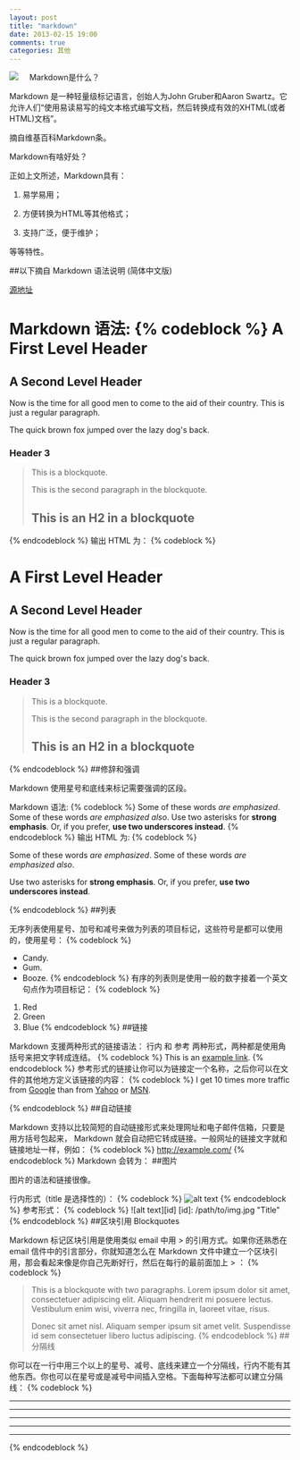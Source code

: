 ```yaml
---
layout: post
title: "markdown"
date: 2013-02-15 19:00
comments: true
categories: 其他
---
```

<div style="float:left;padding-right:20px"><img src="http://mouapp.com/Mou_128.png"/></div><p>Markdown是什么？</p>
<p>Markdown 是一种轻量级标记语言，创始人为John Gruber和Aaron Swartz。它允许人们“使用易读易写的纯文本格式编写文档，然后转换成有效的XHTML(或者HTML)文档”。</p>
<p>摘自维基百科Markdown条。</p>
<!-- more -->
Markdown有啥好处？

正如上文所述，Markdown具有：

1. 易学易用；

2. 方便转换为HTML等其他格式；

3. 支持广泛，便于维护；

等等特性。

##以下摘自 Markdown 语法说明 (简体中文版)

[源地址](http://wowubuntu.com/markdown/index.html)

Markdown 语法:
{% codeblock %}
A First Level Header
====================
A Second Level Header
---------------------

Now is the time for all good men to come to
the aid of their country. This is just a
regular paragraph.

The quick brown fox jumped over the lazy
dog's back.
### Header 3

> This is a blockquote.
> 
> This is the second paragraph in the blockquote.
>
> ## This is an H2 in a blockquote
{% endcodeblock %}
输出 HTML 为：
{% codeblock %}
<h1>A First Level Header</h1>
<h2>A Second Level Header</h2>
<p>Now is the time for all good men to come to
the aid of their country. This is just a
regular paragraph.</p>
<p>The quick brown fox jumped over the lazy
dog's back.</p>
<h3>Header 3</h3>
<blockquote>
<p>This is a blockquote.</p>
<p>This is the second paragraph in the blockquote.</p>
<h2>This is an H2 in a blockquote</h2>
</blockquote>
{% endcodeblock %}
##修辞和强调

Markdown 使用星号和底线来标记需要强调的区段。

Markdown 语法:
{% codeblock %}
Some of these words *are emphasized*.
Some of these words _are emphasized also_.
Use two asterisks for **strong emphasis**.
Or, if you prefer, __use two underscores instead__.
{% endcodeblock %}
输出 HTML 为:
{% codeblock %}
<p>Some of these words <em>are emphasized</em>.
Some of these words <em>are emphasized also</em>.</p>
<p>Use two asterisks for <strong>strong emphasis</strong>.
Or, if you prefer, <strong>use two underscores instead</strong>.</p>
{% endcodeblock %}
##列表

无序列表使用星号、加号和减号来做为列表的项目标记，这些符号是都可以使用的，使用星号：
{% codeblock %}
* Candy.
* Gum.
* Booze.
{% endcodeblock %}
有序的列表则是使用一般的数字接着一个英文句点作为项目标记：
{% codeblock %}
1. Red
2. Green
3. Blue
{% endcodeblock %}
##链接

Markdown 支援两种形式的链接语法： 行内 和 参考 两种形式，两种都是使用角括号来把文字转成连结。
{% codeblock %}
This is an [example link](http://example.com/ "With a Title").
{% endcodeblock %}
参考形式的链接让你可以为链接定一个名称，之后你可以在文件的其他地方定义该链接的内容：
{% codeblock %}
I get 10 times more traffic from [Google][1] than from
[Yahoo][2] or [MSN][3].

[1]: http://google.com/ "Google"
[2]: http://search.yahoo.com/ "Yahoo Search"
[3]: http://search.msn.com/ "MSN Search"
{% endcodeblock %}
##自动链接

Markdown 支持以比较简短的自动链接形式来处理网址和电子邮件信箱，只要是用方括号包起来， Markdown 就会自动把它转成链接。一般网址的链接文字就和链接地址一样，例如：
{% codeblock %}
<http://example.com/>
{% endcodeblock %}
Markdown 会转为：
##图片

图片的语法和链接很像。

行内形式（title 是选择性的）：
{% codeblock %}
![alt text](/path/to/img.jpg "Title")
{% endcodeblock %}
参考形式：
{% codeblock %}
![alt text][id]
[id]: /path/to/img.jpg "Title"
{% endcodeblock %}
##区块引用 Blockquotes

Markdown 标记区块引用是使用类似 email 中用 > 的引用方式。如果你还熟悉在 email 信件中的引言部分，你就知道怎么在 Markdown 文件中建立一个区块引用，那会看起来像是你自己先断好行，然后在每行的最前面加上 > ：
{% codeblock %}
> This is a blockquote with two paragraphs. Lorem ipsum dolor sit amet,
> consectetuer adipiscing elit. Aliquam hendrerit mi posuere lectus.
> Vestibulum enim wisi, viverra nec, fringilla in, laoreet vitae, risus.
> 
> Donec sit amet nisl. Aliquam semper ipsum sit amet velit. Suspendisse
> id sem consectetuer libero luctus adipiscing.
{% endcodeblock %}
##分隔线

你可以在一行中用三个以上的星号、减号、底线来建立一个分隔线，行内不能有其他东西。你也可以在星号或是减号中间插入空格。下面每种写法都可以建立分隔线：
{% codeblock %}
* * *

***

*****

- - -

---------------------------------------
{% endcodeblock %}






